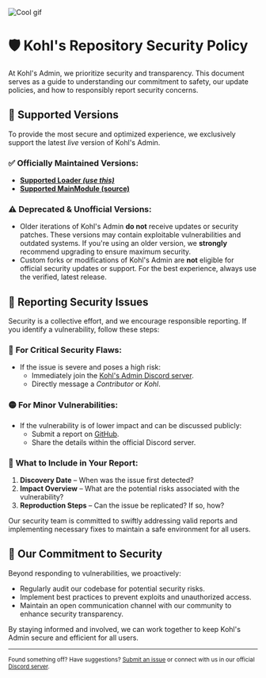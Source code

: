 ![Cool gif](https://github.com/user-attachments/assets/66b2e76a-5b46-4b25-8421-f819d6f32f7b)
# 🛡️ Kohl's Repository Security Policy

At Kohl's Admin, we prioritize security and transparency. This document serves as a guide to understanding our commitment to safety, our update policies, and how to responsibly report security concerns.

## 🔷 Supported Versions

To provide the most secure and optimized experience, we exclusively support the latest *live* version of Kohl's Admin. 

### ✅ Officially Maintained Versions:
- **[Supported Loader *(use this)*](https://www.roblox.com/library/172732271)**
- **[Supported MainModule (source)](https://www.roblox.com/library/1868400649)**

### ⚠️ Deprecated & Unofficial Versions:
- Older iterations of Kohl's Admin **do not** receive updates or security patches. These versions may contain exploitable vulnerabilities and outdated systems. If you're using an older version, we **strongly** recommend upgrading to ensure maximum security.
- Custom forks or modifications of Kohl's Admin are **not** eligible for official security updates or support. For the best experience, always use the verified, latest release.

## 🚨 Reporting Security Issues

Security is a collective effort, and we encourage responsible reporting. If you identify a vulnerability, follow these steps:

### 🔴 **For Critical Security Flaws:**
- If the issue is severe and poses a high risk:
  - Immediately join the [Kohl's Admin Discord server](https://discord.gg/kohl).
  - Directly message a *Contributor* or *Kohl*.

### 🟡 **For Minor Vulnerabilities:**
- If the vulnerability is of lower impact and can be discussed publicly:
  - Submit a report on [GitHub](https://github.com/kohls-admin/kohls-admin/issues/new/choose).
  - Share the details within the official Discord server.

### 📌 **What to Include in Your Report:**
1. **Discovery Date** – When was the issue first detected?
2. **Impact Overview** – What are the potential risks associated with the vulnerability?
3. **Reproduction Steps** – Can the issue be replicated? If so, how?

Our security team is committed to swiftly addressing valid reports and implementing necessary fixes to maintain a safe environment for all users.

## 🔐 Our Commitment to Security

Beyond responding to vulnerabilities, we proactively:
- Regularly audit our codebase for potential security risks.
- Implement best practices to prevent exploits and unauthorized access.
- Maintain an open communication channel with our community to enhance security transparency.

By staying informed and involved, we can work together to keep Kohl's Admin secure and efficient for all users.

---

<sub>Found something off? Have suggestions? [Submit an issue](https://github.com/kohls-admin/kohls-admin/issues/new/choose) or connect with us in our official [Discord server](https://discord.gg/kohl).</sub>

